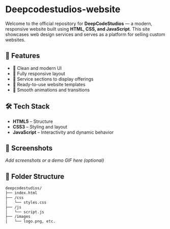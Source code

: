 # Deepcodestudios-website

Welcome to the official repository for **DeepCodeStudios** — a modern, responsive website built using **HTML, CSS, and JavaScript**. This site showcases web design services and serves as a platform for selling custom websites.

## 🚀 Features

- 🔹 Clean and modern UI
- 🔹 Fully responsive layout
- 🔹 Service sections to display offerings
- 🔹 Ready-to-use website templates
- 🔹 Smooth animations and transitions

## 🛠️ Tech Stack

- **HTML5** – Structure
- **CSS3** – Styling and layout
- **JavaScript** – Interactivity and dynamic behavior

## 📸 Screenshots

_Add screenshots or a demo GIF here (optional)_

## 📁 Folder Structure

```bash
deepcodestudios/
├── index.html
├── /css
│   └── styles.css
├── /js
│   └── script.js
├── /images
│   └── logo.png, etc.

